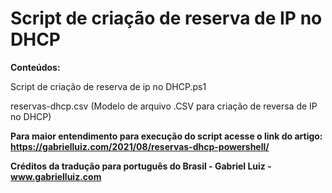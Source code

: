 # Script de criação de reserva de IP no DHCP

**Conteúdos:**

Script de criação de reserva de ip no DHCP.ps1

reservas-dhcp.csv (Modelo de arquivo .CSV para criação de reversa de IP no DHCP)

**Para maior entendimento para execução do script acesse o link do artigo: https://gabrielluiz.com/2021/08/reservas-dhcp-powershell/**

**Créditos da tradução para português do Brasil - Gabriel Luiz - www.gabrielluiz.com**
